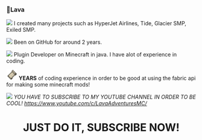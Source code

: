 ### 📜Lava

<img src=https://upload.wikimedia.org/wikipedia/commons/thumb/9/9a/Visual_Studio_Code_1.35_icon.svg/2048px-Visual_Studio_Code_1.35_icon.svg.png width="29px"> I created many projects such as HyperJet Airlines, Tide, Glacier SMP, Exiled SMP.


<img src=https://cdn-icons-png.flaticon.com/512/25/25231.png width="29px"> Been on GitHub for around 2 years.

<img src=https://media.tenor.com/do1MMrPly-wAAAAi/minecraft-grass-block.gif width="29px"> Plugin Developer on Minecraft in java.
I have alot of experience in coding.

<img src=https://raw.githubusercontent.com/github/explore/dc35ab4a9426f588b2689d76cb3ec43af019380e/topics/fabricmc/fabricmc.png width="29px"> **YEARS** of coding experience in order to be good at using the fabric api for making some minecraft mods!

<img src=https://toppng.com/uploads/preview/youtube-logo-transparent-png-pictures-transparent-background-youtube-logo-11562856729oa42buzkng.png width="29px"> *YOU HAVE TO SUBSCRIBE TO MY YOUTUBE CHANNEL IN ORDER TO BE COOL! https://www.youtube.com/c/LavaAdventuresMC/*
<h1 align="center">JUST DO IT, SUBSCRIBE NOW!</h1>
